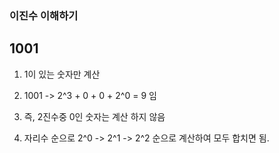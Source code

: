 ### 이진수 이해하기

## 1001

1. 1이 있는 숫자만 계산

2. 1001
-> 2^3 + 0 + 0 + 2^0 = 9 임

3. 즉, 2진수중 0인 숫자는 계산 하지 않음

4. 자리수 순으로 2^0 -> 2^1 -> 2^2 순으로 계산하여 모두 합치면 됨.
